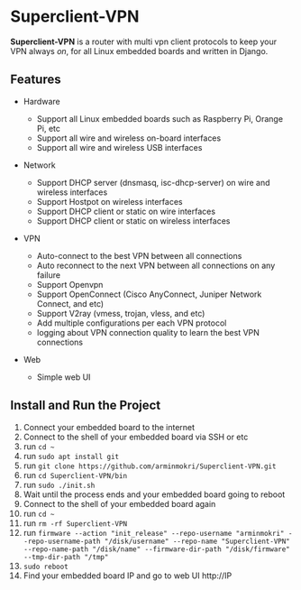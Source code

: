 # Superclient-VPN
**Superclient-VPN** is a router with multi vpn client protocols to keep your VPN always *on*, for all Linux embedded boards and written in Django.

## Features
- Hardware
  - Support all Linux embedded boards such as Raspberry Pi, Orange Pi, etc
  - Support all wire and wireless on-board interfaces
  - Support all wire and wireless USB interfaces

- Network
  - Support DHCP server (dnsmasq, isc-dhcp-server) on wire and wireless interfaces
  - Support Hostpot on wireless interfaces
  - Support DHCP client or static on wire interfaces
  - Support DHCP client or static on wireless interfaces

- VPN
  - Auto-connect to the best VPN between all connections
  - Auto reconnect to the next VPN between all connections on any failure
  - Support Openvpn
  - Support OpenConnect (Cisco AnyConnect, Juniper Network Connect, and etc)
  - Support V2ray (vmess, trojan, vless, and etc)
  - Add multiple configurations per each VPN protocol
  - logging about VPN connection quality to learn the best VPN connections

- Web
  - Simple web UI

## Install and Run the Project
1. Connect your embedded board to the internet
2. Connect to the shell of your embedded board via SSH or etc
3. run `cd ~`
4. run `sudo apt install git`
5. run `git clone https://github.com/arminmokri/Superclient-VPN.git`
6. run `cd Superclient-VPN/bin`
7. run `sudo ./init.sh`
8. Wait until the process ends and your embedded board going to reboot
9. Connect to the shell of your embedded board again
10. run `cd ~ `
11. run `rm -rf Superclient-VPN`
12. run `firmware --action "init_release" --repo-username "arminmokri" --repo-username-path "/disk/username" --repo-name "Superclient-VPN" --repo-name-path "/disk/name" --firmware-dir-path "/disk/firmware" --tmp-dir-path "/tmp"`
13. `sudo reboot`
14. Find your embedded board IP and go to web UI http://IP
